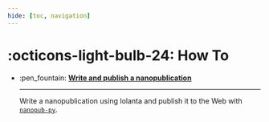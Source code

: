```yaml
---
hide: [toc, navigation]
---
```


# :octicons-light-bulb-24: How To

<div class="grid cards" markdown>

-   :pen_fountain: __[Write and publish a nanopublication](/howto/nanopublish/)__
    
    ---
    
    Write a nanopublication using Iolanta and publish it to the Web with [`nanopub-py`](https://github.com/Nanopublication/nanopub-py).

</div>
